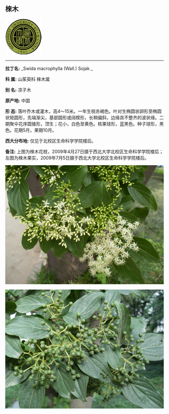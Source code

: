 ## 棶木

![西北大学校园网络植物志](JPG/nwu.gif)

---

**拉丁名:**  _Swida macrophylla (Wall.) Sojak _

**科 属:** 山茱萸科 棶木属

**别 名:** 凉子木

**原产地:** 中国

**形  态:** 落叶乔木或灌木，高4～15米。一年生枝赤褐色。叶对生椭圆状卵形至椭圆状矩圆形，先端渐尖，基部圆形或阔楔形，长稍偏斜，边缘具不整齐的波状缘。二期聚伞花序圆锥形，顶生；花小，白色至黄色。核果球形，蓝黑色。种子球形，黑色。花期5月，果期10月。　　　　　　

**西大分布地:** 仅见于北校区生命科学学院楼后。 

**备注:** 上图为棶木花枝，2009年4月27日摄于西北大学北校区生命科学学院楼后；左图为棶木果实，2009年7月5日摄于西北大学北校区生命科学学院楼后。

![棶木](JPG/棶木.JPG) 

![棶木](JPG/棶木果实.JPG) 

